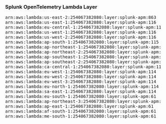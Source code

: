 <h3>Splunk OpenTelemetry Lambda Layer</h3>

<pre>
arn:aws:lambda:us-east-2:254067382080:layer:splunk-apm:863
arn:aws:lambda:us-east-1:254067382080:layer:splunk-apm:116
arn:aws:lambda:eu-central-1:254067382080:layer:splunk-apm:116
arn:aws:lambda:us-west-1:254067382080:layer:splunk-apm:116
arn:aws:lambda:us-west-2:254067382080:layer:splunk-apm:116
arn:aws:lambda:ap-south-1:254067382080:layer:splunk-apm:115
arn:aws:lambda:ap-northeast-1:254067382080:layer:splunk-apm:115
arn:aws:lambda:ap-northeast-2:254067382080:layer:splunk-apm:115
arn:aws:lambda:ap-southeast-1:254067382080:layer:splunk-apm:115
arn:aws:lambda:ap-southeast-2:254067382080:layer:splunk-apm:114
arn:aws:lambda:ca-central-1:254067382080:layer:splunk-apm:114
arn:aws:lambda:eu-west-1:254067382080:layer:splunk-apm:114
arn:aws:lambda:eu-west-2:254067382080:layer:splunk-apm:114
arn:aws:lambda:eu-west-3:254067382080:layer:splunk-apm:114
arn:aws:lambda:eu-north-1:254067382080:layer:splunk-apm:114
arn:aws:lambda:sa-east-1:254067382080:layer:splunk-apm:114
arn:aws:lambda:eu-south-1:254067382080:layer:splunk-apm:61
arn:aws:lambda:ap-northeast-3:254067382080:layer:splunk-apm:61
arn:aws:lambda:ap-east-1:254067382080:layer:splunk-apm:61
arn:aws:lambda:af-south-1:254067382080:layer:splunk-apm:61
arn:aws:lambda:me-south-1:254067382080:layer:splunk-apm:61
</pre>